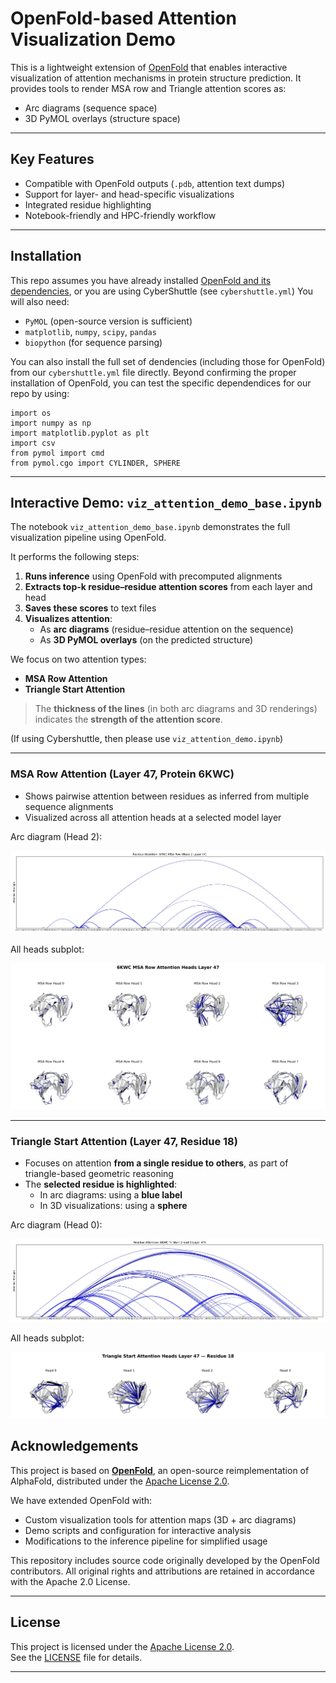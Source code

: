 # OpenFold-based Attention Visualization Demo

This is a lightweight extension of [OpenFold](https://github.com/aqlaboratory/openfold) that enables interactive visualization of attention mechanisms in protein structure prediction. It provides tools to render MSA row and Triangle attention scores as:

- Arc diagrams (sequence space)
- 3D PyMOL overlays (structure space)

---

## Key Features

- Compatible with OpenFold outputs (`.pdb`, attention text dumps)
- Support for layer- and head-specific visualizations
- Integrated residue highlighting
- Notebook-friendly and HPC-friendly workflow

---

## Installation

This repo assumes you have already installed [OpenFold and its dependencies](https://openfold.readthedocs.io/en/latest/Installation.html), or you are using CyberShuttle (see `cybershuttle.yml`)
You will also need:
- `PyMOL` (open-source version is sufficient)
- `matplotlib`, `numpy`, `scipy`, `pandas`
- `biopython` (for sequence parsing)

You can also install the full set of dendencies (including those for OpenFold) from our `cybershuttle.yml` file directly.
Beyond confirming the proper installation of OpenFold, you can test the specific dependendices for our repo by using:
```
import os
import numpy as np
import matplotlib.pyplot as plt
import csv
from pymol import cmd
from pymol.cgo import CYLINDER, SPHERE
```

---

## Interactive Demo: `viz_attention_demo_base.ipynb`

The notebook `viz_attention_demo_base.ipynb` demonstrates the full visualization pipeline using OpenFold.

It performs the following steps:

1. **Runs inference** using OpenFold with precomputed alignments
2. **Extracts top-k residue–residue attention scores** from each layer and head
3. **Saves these scores** to text files
4. **Visualizes attention**:
   - As **arc diagrams** (residue–residue attention on the sequence)
   - As **3D PyMOL overlays** (on the predicted structure)

We focus on two attention types:
- **MSA Row Attention**
- **Triangle Start Attention**

> The **thickness of the lines** (in both arc diagrams and 3D renderings) indicates the **strength of the attention score**.

(If using Cybershuttle, then please use `viz_attention_demo.ipynb`)

---

### MSA Row Attention (Layer 47, Protein 6KWC)

- Shows pairwise attention between residues as inferred from multiple sequence alignments
- Visualized across all attention heads at a selected model layer

Arc diagram (Head 2):

![msa_row_arc](./outputs/attention_images_6KWC_demo_tri_18/msa_row_attention_plots/msa_row_head_2_layer_47_6KWC_arc.png)

All heads subplot:

![msa_row_subplot](./outputs/attention_images_6KWC_demo_tri_18/msa_row_attention_plots/msa_row_heads_layer_47_6KWC_subplot.png)

---

### Triangle Start Attention (Layer 47, Residue 18)

- Focuses on attention **from a single residue to others**, as part of triangle-based geometric reasoning
- The **selected residue is highlighted**:
  - In arc diagrams: using a **blue label**
  - In 3D visualizations: using a **sphere**

Arc diagram (Head 0):

![triangle_start_arc](./outputs/attention_images_6KWC_demo_tri_18/tri_start_attention_plots/tri_start_res_18_head_0_layer_47_6KWC_arc.png)

All heads subplot:

![triangle_start_subplot](./outputs/attention_images_6KWC_demo_tri_18/tri_start_attention_plots/triangle_start_residue_18_layer_47_6KWC_subplot.png)


## Acknowledgements

This project is based on [**OpenFold**](https://github.com/aqlaboratory/openfold), an open-source reimplementation of AlphaFold, distributed under the [Apache License 2.0](https://www.apache.org/licenses/LICENSE-2.0).

We have extended OpenFold with:
- Custom visualization tools for attention maps (3D + arc diagrams)
- Demo scripts and configuration for interactive analysis
- Modifications to the inference pipeline for simplified usage

This repository includes source code originally developed by the OpenFold contributors. All original rights and attributions are retained in accordance with the Apache 2.0 License.

---

## License

This project is licensed under the [Apache License 2.0](https://www.apache.org/licenses/LICENSE-2.0).  
See the [LICENSE](./LICENSE) file for details.

---
